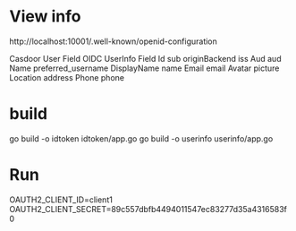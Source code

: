 # View info 

http://localhost:10001/.well-known/openid-configuration

Casdoor User Field	OIDC UserInfo Field
Id	sub
originBackend	iss
Aud	aud
Name	preferred_username
DisplayName	name
Email	email
Avatar	picture
Location	address
Phone	phone

# build 
go build -o idtoken idtoken/app.go
go build -o userinfo userinfo/app.go
# Run 
OAUTH2_CLIENT_ID=client1 OAUTH2_CLIENT_SECRET=89c557dbfb4494011547ec83277d35a4316583f0
